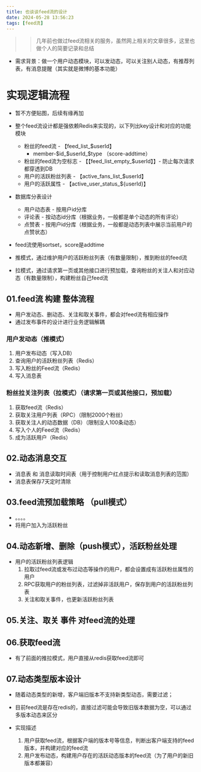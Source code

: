 ```yaml
---
title: 也谈谈feed流的设计
date: 2024-05-28 13:56:23
tags: [feed流]
---
```


>> 几年前也做过feed流相关的服务，虽然网上相关的文章很多，这里也做个人的简要记录和总结

+ 需求背景：做一个用户动态模块，可以发动态，可以关注别人动态，有推荐列表，有消息提醒（其实就是微博的基本功能）

# 实现逻辑流程

+ 暂不方便贴图，后续有缘再加

+ 整个feed流设计都是强依赖Redis来实现的，以下列出key设计和对应的功能模块
    - 粉丝的feed流 - 【feed_list_$userId】
        - member-$id_$userId_$type （score-addtime）
    - 粉丝的feed流为空标志 - 【【feed_list_empty_$userId】】- 防止每次请求都穿透到DB
    - 用户的活跃粉丝列表 - 【active_fans_list_$userId】
    - 用户的活跃属性 - 【active_user_status_${userId}】

+ 数据库分表设计
    - 用户动态表 - 按用户id分库
    - 评论表 - 按动态id分库（根据业务，一般都是单个动态的所有评论）
    - 点赞表 - 按用户id分库（根据业务，一般都是动态列表中展示当前用户的点赞状态）

+ feed流使用sortset，score是addtime
+ 推模式，通过维护用户的活跃粉丝列表（有数量限制），推到粉丝的feed流
+ 拉模式，通过请求第一页或其他接口进行预加载，查询粉丝的关注人和对应动态（有数量限制），构建粉丝自己feed流

## 01.feed流 构建 整体流程

+ 用户发动态、删动态、关注和取关事件，都会对feed流有相应操作
+ 通过发布事件的设计进行业务逻辑解耦

### 用户发动态（推模式）
1. 用户发布动态（写入DB）
2. 查询用户的活跃粉丝列表（Redis）
3. 写入粉丝的Feed流（Redis）
4. 写入消息表

### 粉丝拉关注列表（拉模式）（请求第一页或其他接口，预加载）
1. 获取feed流（Redis）
2. 获取关注用户列表（RPC）（限制2000个粉丝）
3. 获取关注人的动态数据（DB）（限制没人100条动态）
4. 写入个人的Feed流（Redis）
5. 成为活跃用户（Redis）

## 02.动态消息交互
+ 消息表 和 消息读取时间表（用于控制用户红点提示和读取消息列表的范围）
+ 消息表保存7天定时清除

## 03.feed流预加载策略 （pull模式）
+ 。。。。
+ 将用户加入为活跃粉丝

## 04.动态新增、删除（push模式），活跃粉丝处理
+ 用户的活跃粉丝列表逻辑
    1. 拉取过feed流或发布过动态等操作的用户，都会设置成有活跃粉丝属性的用户
    2. RPC获取用户的粉丝列表，过滤掉非活跃用户，保存到用户的活跃粉丝列表
    3. 关注和取关事件，也更新活跃粉丝列表

## 05.关注、取关 事件 对feed流的处理

## 06.获取feed流
+ 有了前面的推拉模式，用户直接从redis获取feed流即可

## 07.动态类型版本设计

+ 随着动态类型的新增，客户端旧版本不支持新类型动态，需要过滤；
+ 目前feed流是存在redis的，直接过滤可能会导致旧版本数据为空，可以通过多版本动态来区分

+ 实现描述
    1. 用户获取feed流，根据客户端的版本号等信息，判断出客户端支持的feed版本，并构建对应的feed流
    2. 用户发布动态，构建用户存在的活跃动态版本的feed流（为了用户的新旧版本都兼容）

